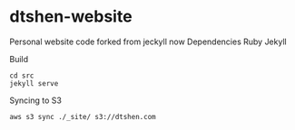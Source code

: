 # dtshen-website

Personal website code forked from jeckyll now
Dependencies
Ruby
Jekyll

Build
```
cd src
jekyll serve
```
Syncing to S3
```
aws s3 sync ./_site/ s3://dtshen.com
```